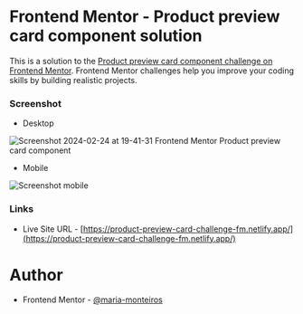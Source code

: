 # Frontend Mentor - Product preview card component solution

This is a solution to the [Product preview card component challenge on Frontend Mentor](https://www.frontendmentor.io/challenges/product-preview-card-component-GO7UmttRfa). 
Frontend Mentor challenges help you improve your coding skills by building realistic projects. 

### Screenshot

- Desktop

![Screenshot 2024-02-24 at 19-41-31 Frontend Mentor Product preview card component](https://github.com/maria-monteiros/Product-Preview-Card-Component/assets/104790525/d1bc0b32-2161-4829-9ace-1b7c058a12fc)

- Mobile

![Screenshot mobile](https://github.com/maria-monteiros/Product-Preview-Card-Component/assets/104790525/6f3fcd08-6378-418f-88e9-c06403fa09c9)



### Links

- Live Site URL - [https://product-preview-card-challenge-fm.netlify.app/](https://product-preview-card-challenge-fm.netlify.app/)

# Author 

- Frontend Mentor - [@maria-monteiros](https://www.frontendmentor.io/profile/maria-monteiros)
